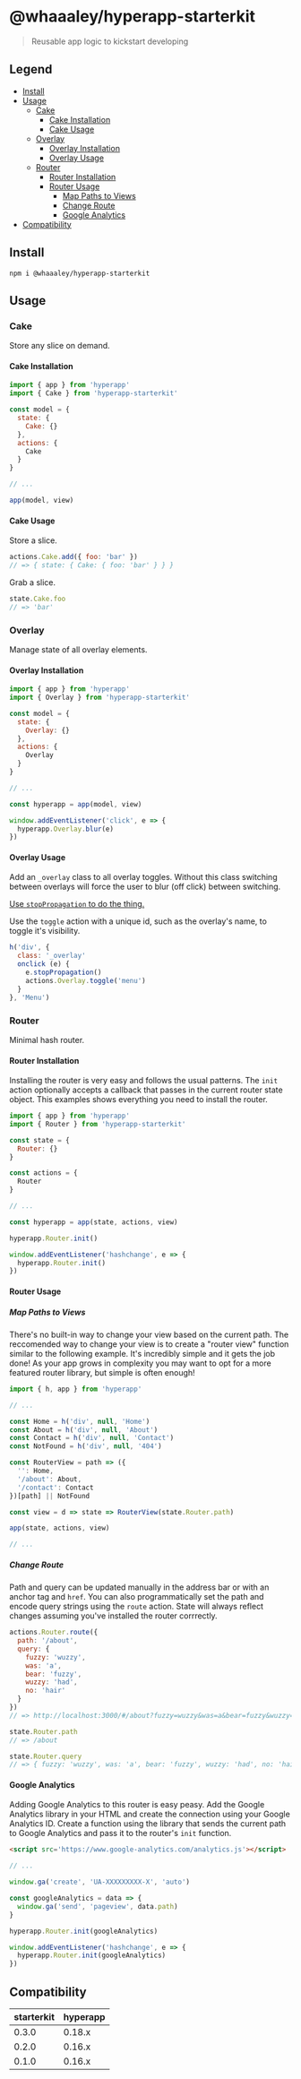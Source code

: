 # @whaaaley/hyperapp-starterkit

> Reusable app logic to kickstart developing

## Legend

+ [Install](#install)
+ [Usage](#usage)
  + [Cake](#cake)
    + [Cake Installation](#cake-installation)
    + [Cake Usage](#cake-usage)
  + [Overlay](#overlay)
    + [Overlay Installation](#overlay-installation)
    + [Overlay Usage](#overlay-usage)
  + [Router](#router)
    + [Router Installation](#router-installation)
    + [Router Usage](#router-usage)
      + [Map Paths to Views](#map-paths-to-views)
      + [Change Route](#change-route)
      + [Google Analytics](#google-analytics)
+ [Compatibility](#compatibility)

## Install

```
npm i @whaaaley/hyperapp-starterkit
```

## Usage

### Cake

Store any slice on demand.

#### Cake Installation

```js
import { app } from 'hyperapp'
import { Cake } from 'hyperapp-starterkit'

const model = {
  state: {
    Cake: {}
  },
  actions: {
    Cake
  }
}

// ...

app(model, view)
```

#### Cake Usage

Store a slice.

```js
actions.Cake.add({ foo: 'bar' })
// => { state: { Cake: { foo: 'bar' } } }
```

Grab a slice.

```js
state.Cake.foo
// => 'bar'
```

### Overlay

Manage state of all overlay elements.

#### Overlay Installation

```js
import { app } from 'hyperapp'
import { Overlay } from 'hyperapp-starterkit'

const model = {
  state: {
    Overlay: {}
  },
  actions: {
    Overlay
  }
}

// ...

const hyperapp = app(model, view)

window.addEventListener('click', e => {
  hyperapp.Overlay.blur(e)
})
```

#### Overlay Usage

Add an `_overlay` class to all overlay toggles. Without this class switching between overlays will force the user to blur (off click) between switching.

[Use `stopPropagation` to do the thing.](https://developer.mozilla.org/en-US/docs/Web/API/Event/stopPropagation)

Use the `toggle` action with a unique id, such as the overlay's name, to toggle it's visibility.

```js
h('div', {
  class: '_overlay'
  onclick (e) {
    e.stopPropagation()
    actions.Overlay.toggle('menu')
  }
}, 'Menu')
```

### Router

Minimal hash router.

#### Router Installation

Installing the router is very easy and follows the usual patterns.
The `init` action optionally accepts a callback that passes in the current router state object.
This examples shows everything you need to install the router.

```js
import { app } from 'hyperapp'
import { Router } from 'hyperapp-starterkit'

const state = {
  Router: {}
}

const actions = {
  Router
}

// ...

const hyperapp = app(state, actions, view)

hyperapp.Router.init()

window.addEventListener('hashchange', e => {
  hyperapp.Router.init()
})
```

#### Router Usage

##### Map Paths to Views

There's no built-in way to change your view based on the current path.
The reccomended way to change your view is to create a "router view" function similar to the following example.
It's incredibly simple and it gets the job done!
As your app grows in complexity you may want to opt for a more featured router library, but simple is often enough!

```js
import { h, app } from 'hyperapp'

// ...

const Home = h('div', null, 'Home')
const About = h('div', null, 'About')
const Contact = h('div', null, 'Contact')
const NotFound = h('div', null, '404')

const RouterView = path => ({
  '': Home,
  '/about': About,
  '/contact': Contact
})[path] || NotFound

const view = d => state => RouterView(state.Router.path)

app(state, actions, view)

// ...
```

##### Change Route

Path and query can be updated manually in the address bar or with an anchor tag and `href`.
You can also programmatically set the path and encode query strings using the `route` action.
State will always reflect changes assuming you've installed the router corrrectly.

```js
actions.Router.route({
  path: '/about',
  query: {
    fuzzy: 'wuzzy',
    was: 'a',
    bear: 'fuzzy',
    wuzzy: 'had',
    no: 'hair'
  }
})
// => http://localhost:3000/#/about?fuzzy=wuzzy&was=a&bear=fuzzy&wuzzy=had&no=hair

state.Router.path
// => /about

state.Router.query
// => { fuzzy: 'wuzzy', was: 'a', bear: 'fuzzy', wuzzy: 'had', no: 'hair' }
```

#### Google Analytics

Adding Google Analytics to this router is easy peasy.
Add the Google Analytics library in your HTML and create the connection using your Google Analytics ID.
Create a function using the library that sends the current path to Google Analytics and pass it to the router's `init` function.

```html
<script src='https://www.google-analytics.com/analytics.js'></script>
```

```js
// ...

window.ga('create', 'UA-XXXXXXXXX-X', 'auto')

const googleAnalytics = data => {
  window.ga('send', 'pageview', data.path)
}

hyperapp.Router.init(googleAnalytics)

window.addEventListener('hashchange', e => {
  hyperapp.Router.init(googleAnalytics)
})
```

## Compatibility
| starterkit     | hyperapp       |
| :------------- | :------------- |
| 0.3.0          | 0.18.x         |
| 0.2.0          | 0.16.x         |
| 0.1.0          | 0.16.x         |
